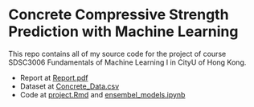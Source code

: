 # Concrete Compressive Strength Prediction with Machine Learning
This repo contains all of my source code for the project of course SDSC3006 Fundamentals of Machine Learning I in CityU of Hong Kong.
* Report at [Report.pdf](https://github.com/wibubunbo/Concrete-Compressive-Strength-Prediction/blob/main/Report.pdf)
* Dataset at [Concrete_Data.csv](https://github.com/wibubunbo/Concrete-Compressive-Strength-Prediction/blob/main/Dataset/Concrete_Data.csv)
* Code at [project.Rmd](https://github.com/wibubunbo/Concrete-Compressive-Strength-Prediction/blob/main/Code/project.Rmd) and [ensembel_models.ipynb](https://github.com/wibubunbo/Concrete-Compressive-Strength-Prediction/blob/main/Code/ensembel_models.ipynb)
